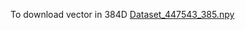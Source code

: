 To download vector in 384D [Dataset_447543_385.npy]([url](https://drive.google.com/file/d/1-XDfrXhwJUxWcBPvDNF8Vjx563OB5twU/view?usp=drive_link))
